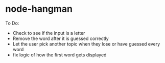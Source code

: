 # node-hangman

To Do:  
- Check to see if the input is a letter 
- Remove the word after it is guessed correctly 
- Let the user pick another topic when they lose or have guessed every word
- fix logic of how the first word gets displayed
